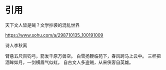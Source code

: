 # 引用

天下文人皆是贼？文学抄袭的混乱世界 

https://www.sohu.com/a/298710135_100191009




诗人李秋离

臂悬五尺百钧弓，箭发千原万兽空。
白雪扬鞭临苑下，春风跨马上云中。
三杯把酒眸如月，一剑横眉气似虹。
自古文人多盗贼，从来侠客自英雄。


